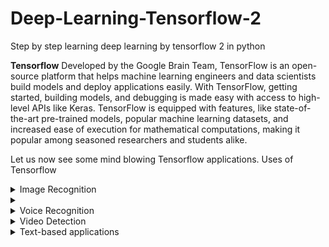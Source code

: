 # Deep-Learning-Tensorflow-2
Step by step learning deep learning by tensorflow 2 in python

**Tensorflow**
Developed by the Google Brain Team, TensorFlow is an open-source platform that helps machine learning engineers and data scientists build models and deploy applications easily. With TensorFlow, getting started, building models, and debugging is made easy with access to high-level APIs like Keras. TensorFlow is equipped with features, like state-of-the-art pre-trained models, popular machine learning datasets, and increased ease of execution for mathematical computations, making it popular among seasoned researchers and students alike.

Let us now see some mind blowing Tensorflow applications.
Uses of Tensorflow
<details><summary>Image Recognition</summary>
<p>
It’s one of the most popular Uses of TensorFlow. It is used by Mobile companies, social media, and other telecom houses. Image recognition consists of pixel and pattern matching to identify the image and its parts. Image recognition consists of the following steps:

a. Find out the features of pixel– Each image is a container of pixels which in turn are the combination of numbers. These numbers represent the color depth.

b. Equip an image for training– Categorize the images under a different section to train a model. For example, classify an image as ‘car’, ‘bike’ etc for better understanding. For better performance, train a model using many images.


c. Train the model to categorize images– With the help of various images, train a network that can produce a label as an output from the given image as an input.

d. Provide an unknown input– Test the model by providing it a new image that can have a classification in any of the set categories.

Image recognition finds its application in many domains including health care systems, banking systems, educational institutions, etc.
</p>
</details>

<details><summary></summary>
<p>
</p>
</details>

<details><summary>Voice Recognition</summary>
<p>
TensorFlow has significant use in voice recognition systems like Telecom, Mobile companies, security systems, search engines, etc. It uses the voice recognition systems for giving commands, performing operations and giving inputs without using keyboards, mouse.

It is done using Automatic speech recognition which is trained using TensorFlow. These systems convert the human voice into text or computer understandable code by digitizing it.

The systems like Bluetooth, digital assistants, google voice are based models trained using TensorFlow. Customer relationship management (CRM) for client-based systems are also built using a voice recognition technique in TensorFlow.
</p>
</details>

<details><summary>Video Detection</summary>
<p>
With increased technology, companies and businesses look forward to more secure and optimized systems. Hence, the motion detection is used widely at airport security checks, gaming controls, and movement detection.

Here uses of TensorFlow include self-driving car systems, automation, and many automotive machines.

To build a video detection environment, it follows the following steps:

Setup the environment
Provide the metadata and pictures
Train the model
Modify it to TensorFlow Lite
Test the model
It defines these highly advanced systems using the Object Detection API which takes the support of TensorFlow.
</p>
</details>

<details><summary>Text-based applications</summary>
<p>
The text messages, reactions, comments, tweets, stock results etc are a means of data. This processing of data is done using TensorFlow for the analysis purpose and reaching the expected sales.

We do it using different techniques like sentiment analysis, a bag of words and many more. This can help to find out the risk associated with any organization by decoding the words used in texts.

Furthermore, Google uses it for translating texts from one language to over 100 languages.
</p>
</details>
